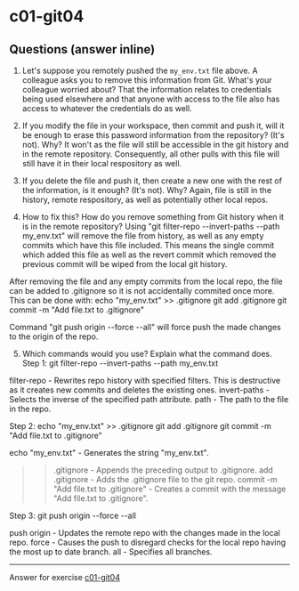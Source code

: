 # c01-git04

## Questions (answer inline)

1. Let's suppose you remotely pushed the `my_env.txt` file above. A colleague asks you to remove this information from Git. What's your colleague worried about?
That the information relates to credentials being used elsewhere and that anyone with access to the file also has access to whatever the credentials do as well.

2. If you modify the file in your workspace, then commit and push it, will it be enough to erase this password information from the repository? (It's not). Why?
It won't as the file will still be accessible in the git history and in the remote repository. Consequently, all other pulls with this file will still have it in their local respository as well.

3. If you delete the file and push it, then create a new one with the rest of the information, is it enough? (It's not). Why?
Again, file is still in the history, remote respository, as well as potentially other local repos.

4. How to fix this? How do you remove something from Git history when it is in the remote repository?
Using "git filter-repo --invert-paths --path my_env.txt" will remove the file from history, as well as any empty commits which have this file included. This means the single commit which added this file as well as the revert commit which removed the previous commit will be wiped from the local git history.

After removing the file and any empty commits from the local repo, the file can be added to .gitignore so it is not accidentally commited once more. This can be done with:
echo "my_env.txt" >> .gitignore
git add .gitignore
git commit -m "Add file.txt to .gitignore"

Command "git push origin --force --all" will force push the made changes to the origin of the repo.

5. Which commands would you use? Explain what the command does.
Step 1:
git filter-repo --invert-paths --path my_env.txt

filter-repo - Rewrites repo history with specified filters. This is destructive as it creates new commits and deletes the existing ones.
invert-paths - Selects the inverse of the specified path attribute.
path - The path to the file in the repo.

Step 2:
echo "my_env.txt" >> .gitignore
git add .gitignore
git commit -m "Add file.txt to .gitignore"

echo "my_env.txt" - Generates the string "my_env.txt".
>> .gitignore - Appends the preceding output to .gitignore.
add .gitignore - Adds the .gitignore file to the git repo.
commit -m "Add file.txt to .gitignore" - Creates a commit with the message "Add file.txt to .gitignore".

Step 3:
git push origin --force --all

push origin - Updates the remote repo with the changes made in the local repo.
force - Causes the push to disregard checks for the local repo having the most up to date branch.
all - Specifies all branches.

<!-- Don't change anything below this point-->
<!-- Before commiting, remove both commented lines--> 
***
Answer for exercise [c01-git04](https://github.com/devopsacademyau/academy/blob/23cc1dfa31e85651e3cdc1b0ef38da21518841ba/classes/01class/exercises/c01-git04/README.md)
